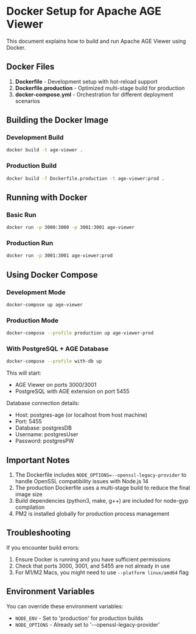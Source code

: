 # Docker Setup for Apache AGE Viewer

This document explains how to build and run Apache AGE Viewer using Docker.

## Docker Files

1. **Dockerfile** - Development setup with hot-reload support
2. **Dockerfile.production** - Optimized multi-stage build for production
3. **docker-compose.yml** - Orchestration for different deployment scenarios

## Building the Docker Image

### Development Build
```bash
docker build -t age-viewer .
```

### Production Build
```bash
docker build -f Dockerfile.production -t age-viewer:prod .
```

## Running with Docker

### Basic Run
```bash
docker run -p 3000:3000 -p 3001:3001 age-viewer
```

### Production Run
```bash
docker run -p 3001:3001 age-viewer:prod
```

## Using Docker Compose

### Development Mode
```bash
docker-compose up age-viewer
```

### Production Mode
```bash
docker-compose --profile production up age-viewer-prod
```

### With PostgreSQL + AGE Database
```bash
docker-compose --profile with-db up
```

This will start:
- AGE Viewer on ports 3000/3001
- PostgreSQL with AGE extension on port 5455

Database connection details:
- Host: postgres-age (or localhost from host machine)
- Port: 5455
- Database: postgresDB
- Username: postgresUser
- Password: postgresPW

## Important Notes

1. The Dockerfile includes `NODE_OPTIONS=--openssl-legacy-provider` to handle OpenSSL compatibility issues with Node.js 14
2. The production Dockerfile uses a multi-stage build to reduce the final image size
3. Build dependencies (python3, make, g++) are included for node-gyp compilation
4. PM2 is installed globally for production process management

## Troubleshooting

If you encounter build errors:
1. Ensure Docker is running and you have sufficient permissions
2. Check that ports 3000, 3001, and 5455 are not already in use
3. For M1/M2 Macs, you might need to use `--platform linux/amd64` flag

## Environment Variables

You can override these environment variables:
- `NODE_ENV` - Set to 'production' for production builds
- `NODE_OPTIONS` - Already set to '--openssl-legacy-provider'